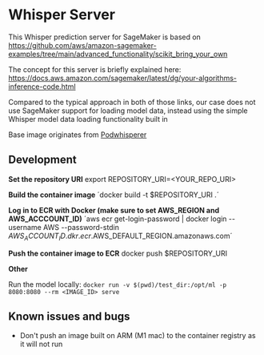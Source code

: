 # Whisper Server

This Whisper prediction server for SageMaker is based on 
https://github.com/aws/amazon-sagemaker-examples/tree/main/advanced_functionality/scikit_bring_your_own

The concept for this server is briefly explained here: https://docs.aws.amazon.com/sagemaker/latest/dg/your-algorithms-inference-code.html

Compared to the typical approach in both of those links, our case does not use SageMaker support for loading model data, instead using the simple Whisper model data loading functionality built in

Base image originates from [Podwhisperer](https://github.com/fourTheorem/podwhisperer)

## Development

**Set the repository URI**
export REPOSITORY_URI=<YOUR_REPO_URI>

**Build the container image**
´docker build -t $REPOSITORY_URI .´

**Log in to ECR with Docker (make sure to set AWS_REGION and AWS_ACCCOUNT_ID)**
´aws ecr get-login-password | docker login --username AWS --password-stdin $AWS_ACCOUNT_ID.dkr.ecr.$AWS_DEFAULT_REGION.amazonaws.com´

**Push the container image to ECR**
docker push $REPOSITORY_URI


**Other**

Run the model locally:
`docker run -v $(pwd)/test_dir:/opt/ml -p 8080:8080 --rm <IMAGE_ID> serve`


## Known issues and bugs
* Don't push an image built on ARM (M1 mac) to the container registry as it will not run

